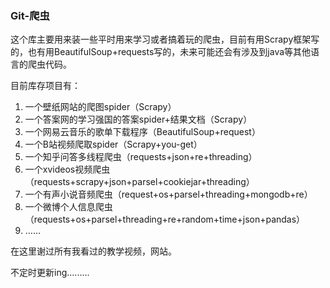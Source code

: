 ### Git-爬虫

这个库主要用来装一些平时用来学习或者搞着玩的爬虫，目前有用Scrapy框架写的，也有用BeautifulSoup+requests写的，未来可能还会有涉及到java等其他语言的爬虫代码。

目前库存项目有：

1. 一个壁纸网站的爬图spider（Scrapy）
2. 一个答案网的学习强国的答案spider+结果文档（Scrapy）
3. 一个网易云音乐的歌单下载程序（BeautifulSoup+request）
4. 一个B站视频爬取spider（Scrapy+you-get）
5. 一个知乎问答多线程爬虫（requests+json+re+threading）
6. 一个xvideos视频爬虫（requests+scrapy+json+parsel+cookiejar+threading）
7. 一个有声小说音频爬虫（request+os+parsel+threading+mongodb+re）
8. 一个微博个人信息爬虫（requests+os+parsel+threading+re+random+time+json+pandas）
9. ……

在这里谢过所有我看过的教学视频，网站。

不定时更新ing.........

